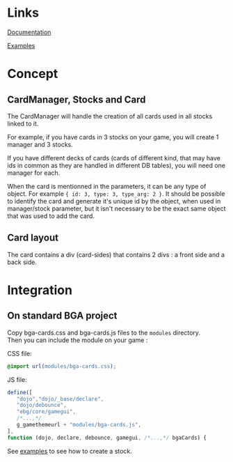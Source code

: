 # Links
[Documentation](./DOC.md)

[Examples](./EXAMPLES.md)

# Concept
## CardManager, Stocks and Card
The CardManager will handle the creation of all cards used in all stocks linked to it.

For example, if you have cards in 3 stocks on your game, you will create 1 manager and 3 stocks.

If you have different decks of cards (cards of different kind, that may have ids in common as they are handled in different DB tables), you will need one manager for each.

When the card is mentionned in the parameters, it can be any type of object. For example `{ id: 3, type: 3, type_arg: 2 }`. It should be possible to identify the card and generate it's unique id by the object, when used in manager/stock parameter, but it isn't necessary to be the exact same object that was used to add the card.

## Card layout
The card contains a div (card-sides) that contains 2 divs : a front side and a back side.

# Integration
## On standard BGA project
Copy bga-cards.css and bga-cards.js files to the `modules` directory.  
Then you can include the module on your game :

CSS file: 
```css
@import url(modules/bga-cards.css);
```
JS file:
```js
define([
   "dojo","dojo/_base/declare",
   "dojo/debounce",
   "ebg/core/gamegui",
   /*...,*/
   g_gamethemeurl + "modules/bga-cards.js",
],
function (dojo, declare, debounce, gamegui, /*...,*/ bgaCards) {
```

See [examples](./EXAMPLES.md) to see how to create a stock.